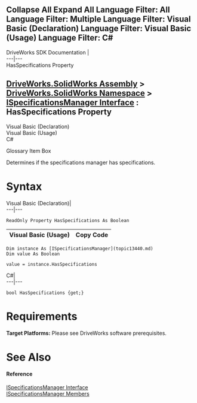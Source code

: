 Collapse All Expand All Language Filter: All  Language Filter: Multiple  Language Filter: Visual Basic (Declaration) Language Filter: Visual Basic (Usage) Language Filter: C#  
---  
DriveWorks SDK Documentation  |   
---|---  
HasSpecifications Property   
  
[DriveWorks.SolidWorks Assembly](topic13342.md) > [DriveWorks.SolidWorks Namespace](topic13345.md) > [ISpecificationsManager Interface](topic13440.md) : HasSpecifications Property  
---  
  
Visual Basic (Declaration)    
Visual Basic (Usage)    
C# 

Glossary Item Box

Determines if the specifications manager has specifications. 

# Syntax

Visual Basic (Declaration)|   
---|---  
      
    
    ReadOnly Property HasSpecifications As Boolean  
  
Visual Basic (Usage)| Copy Code  
---|---  
      
    
    Dim instance As [ISpecificationsManager](topic13440.md)
    Dim value As Boolean
     
    value = instance.HasSpecifications  
  
C#|   
---|---  
      
    
    bool HasSpecifications {get;}  
  
# Requirements

**Target Platforms:** Please see DriveWorks software prerequisites.

# See Also

#### Reference

[ISpecificationsManager Interface](topic13440.md)   
[ISpecificationsManager Members](topic13441.md)



